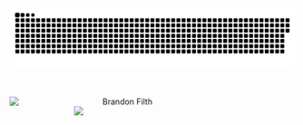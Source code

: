 

<a href=#><img src="contributions.svg"></a>

<br>
<p align=center>
  <div align=center>
      <img align="left" width=400 src="https://streak-stats.demolab.com/?user=BrandonFilth&theme=chartreuse-dark&hide_border=true" alt="Brandon Filth" />
      <img align="right" width=390 src="https://github-readme-stats.vercel.app/api?username=BrandonFilth&show_icons=true&theme=chartreuse-dark&commits_year=2025&show=prs_merged&hide=issues&hide_border=true" />
  </div>
